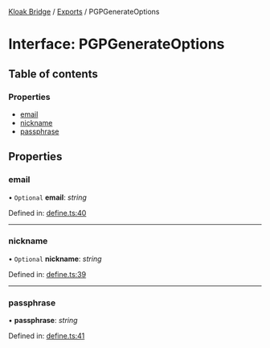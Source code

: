 [Kloak Bridge](../README.md) / [Exports](../modules.md) / PGPGenerateOptions

# Interface: PGPGenerateOptions

## Table of contents

### Properties

- [email](pgpgenerateoptions.md#email)
- [nickname](pgpgenerateoptions.md#nickname)
- [passphrase](pgpgenerateoptions.md#passphrase)

## Properties

### email

• `Optional` **email**: *string*

Defined in: [define.ts:40](https://github.com/CoNET-project/kloak-bridge/blob/8b4497c/src/define.ts#L40)

___

### nickname

• `Optional` **nickname**: *string*

Defined in: [define.ts:39](https://github.com/CoNET-project/kloak-bridge/blob/8b4497c/src/define.ts#L39)

___

### passphrase

• **passphrase**: *string*

Defined in: [define.ts:41](https://github.com/CoNET-project/kloak-bridge/blob/8b4497c/src/define.ts#L41)
